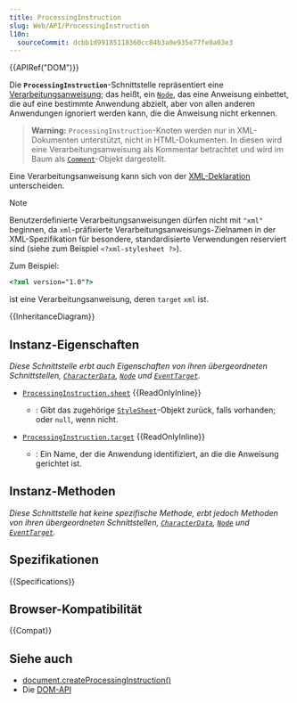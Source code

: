 ```yaml
---
title: ProcessingInstruction
slug: Web/API/ProcessingInstruction
l10n:
  sourceCommit: dcbb1d99185118360cc84b3a0e935e77fe0a03e3
---
```


{{APIRef("DOM")}}

Die **`ProcessingInstruction`**-Schnittstelle repräsentiert eine [Verarbeitungsanweisung](https://www.w3.org/TR/xml/#sec-pi); das heißt, ein [`Node`](/de/docs/Web/API/Node), das eine Anweisung einbettet, die auf eine bestimmte Anwendung abzielt, aber von allen anderen Anwendungen ignoriert werden kann, die die Anweisung nicht erkennen.

> **Warning:** `ProcessingInstruction`-Knoten werden nur in XML-Dokumenten unterstützt, nicht in HTML-Dokumenten. In diesen wird eine Verarbeitungsanweisung als Kommentar betrachtet und wird im Baum als [`Comment`](/de/docs/Web/API/Comment)-Objekt dargestellt.

Eine Verarbeitungsanweisung kann sich von der [XML-Deklaration](/de/docs/Web/XML/XML_introduction#xml_declaration) unterscheiden.

> [!NOTE]
> Benutzerdefinierte Verarbeitungsanweisungen dürfen nicht mit `"xml"` beginnen, da `xml`-präfixierte Verarbeitungsanweisungs-Zielnamen in der XML-Spezifikation für besondere, standardisierte Verwendungen reserviert sind (siehe zum Beispiel `<?xml-stylesheet ?>`).

Zum Beispiel:

```html
<?xml version="1.0"?>
```

ist eine Verarbeitungsanweisung, deren `target` `xml` ist.

{{InheritanceDiagram}}

## Instanz-Eigenschaften

_Diese Schnittstelle erbt auch Eigenschaften von ihren übergeordneten Schnittstellen, [`CharacterData`](/de/docs/Web/API/CharacterData), [`Node`](/de/docs/Web/API/Node) und [`EventTarget`](/de/docs/Web/API/EventTarget)._

- [`ProcessingInstruction.sheet`](/de/docs/Web/API/ProcessingInstruction/sheet) {{ReadOnlyInline}}

  - : Gibt das zugehörige [`StyleSheet`](/de/docs/Web/API/StyleSheet)-Objekt zurück, falls vorhanden; oder `null`, wenn nicht.

- [`ProcessingInstruction.target`](/de/docs/Web/API/ProcessingInstruction/target) {{ReadOnlyInline}}
  - : Ein Name, der die Anwendung identifiziert, an die die Anweisung gerichtet ist.

## Instanz-Methoden

_Diese Schnittstelle hat keine spezifische Methode, erbt jedoch Methoden von ihren übergeordneten Schnittstellen, [`CharacterData`](/de/docs/Web/API/CharacterData), [`Node`](/de/docs/Web/API/Node) und [`EventTarget`](/de/docs/Web/API/EventTarget)._

## Spezifikationen

{{Specifications}}

## Browser-Kompatibilität

{{Compat}}

## Siehe auch

- [document.createProcessingInstruction()](/de/docs/Web/API/Document/createProcessingInstruction)
- Die [DOM-API](/de/docs/Web/API/Document_Object_Model)

